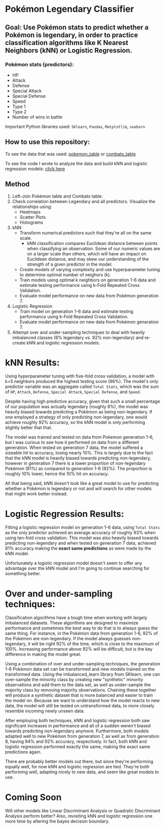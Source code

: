 # Pokémon Legendary Classifier
## Goal: Use Pokémon stats to predict whether a Pokémon is legendary, in order to practice classification algorithms like K Nearest Neighbors (kNN) or Logistic Regression.

### Pokémon stats (predictors):
* HP
* Attack
* Defense
* Special Attack
* Special Defense
* Speed
* Type 1
* Type 2
* Number of wins in battle

Important Python libraries used: `SKlearn`, `Pandas`, `Matplotlib`, `seaborn`

## How to use this repository:
To see the data that was used: [pokemon_table](https://github.com/papir805/pokemon_classification/blob/main/pokemon_data/Pokemon_with_correct_pkmn_numbers.csv) or [combats_table](https://github.com/papir805/pokemon_classification/blob/main/pokemon_data/combats.csv)

To see the code I wrote to analyze the data and build kNN and logistic regression models: [click here](https://nbviewer.org/github/papir805/pokemon_classification/blob/main/pkmn_legendary_classification.ipynb)

## Method
1) Left-Join Pokémon table and Combats table.
2) Check correlation between Legendary and all predictors.  Visualize the relationships using:
    - Heatmaps
    - Scatter Plots
    - Histograms
3) kNN
    - Transform numerical predictors such that they're all on the same scale.  
        - kNN classification compares Euclidean distance between points when classifying an observation.  Some of our numeric values are on a larger scale than others, which will have an impact on Euclidean distance, and may skew our understanding of the strength of a given predictor in the model.
    - Create models of varying complexity and use hyperparameter tuning to determine optimal number of neighors (k).
    - Train models using optimal k neighbors on generation 1-6 data and estimate testing performance using k-Fold Repeated Cross Validation.
    - Evaluate model performance on new data from Pokémon generation 7.
4) Logistic Regression
    - Train model on generation 1-6 data and estimate testing performance using k-Fold Repeated Cross Validation.
    - Evaluate model performance on new data from Pokémon generation 7.
5) Attempt over and under-sampling techniques to deal with heavily imbalanced classes (8% legendary vs. 92% non-legendary) and re-create kNN and logistic regression models.


# kNN Results:
Using hyperparameter tuning with five-fold cross validation, a model with k=5 neighbors produced the highest testing score (96%).  The model's only predictor variable was an aggregate called `Total Stats`, which was the sum of `HP`, `Attack`, `Defense`, `Special Attack`, `Special Defense`, and `Speed`.

Despite having high predictive accuracy, given that such a small percentage of our population was actually legendary (roughly 8%), the model was heavily biased towards predicting a Pokémon as being non-legendary.  If one employed a strategy of only predicting non-legendary, one would achieve roughly 92% accuracy, so the kNN model is only performing slightly better that that. 

The model was trained and tested on data from Pokemon generation 1-6, but I was curious to see how it performed on data from a different generation.  When tested on generation 7 data, the model suffered a sizeable hit to accuracy, losing nearly 10%.  This is largely due to the fact that the kNN model is heavily biased towards predicting non-legendary, however in generation 7 there is a lower proportion of non-legendary Pokémon (81%) as compared to generation 1-6 (92%).  The proportion is roughly 10% lower, hence the 10% hit on accuracy.

All that being said, kNN doesn't look like a great model to use for predicting whether a Pokémon is legendary or not and will search for other models that might work better instead.

# Logistic Regression Results:
Fitting a logistic regression model on generation 1-6 data, using `Total Stats` as the only predictor achieved an average accuracy of roughly 93% when using ten-fold cross validation.  This model was also heavily biased towards predicting non-legendary and when tested on generation 7 data, achieved 81% accuracy making the **exact same predictions** as were made by the kNN model.  

Unfortunately a logistic regression model doesn't seem to offer any advantage over the kNN model and I'm going to continue searching for something better.

# Over and under-sampling techniques:
Classification algorithms have a tough time when working with largely imbalanced datasets.  These algorithms are designed to maximize performance and sometimes the best way to do that is to always guess the same thing.  For instance, in the Pokémon data from generation 1-6, 92% of the Pokémon are non-legendary.  If the model always guesses non-legendary, it will be right 92% of the time, which is close to the maximum of 100%.  Increasing performance above 92% will be difficult, but is the key difference in making the model great.

Using a combination of over and under-sampling techniques, the generation 1-6 Pokémon data set can be transformed and new models trained on the transformed data.  Using the imbalanced_learn library from SKlearn, one can over-sample the minority class by creating new "synthetic" minority observations and add them to the data set, as well as under-sample the majority class by removing majority observations.  Chaining these together will produce a synthetic dataset that is more balanced and easier to train the model on.  Because we want to understand how the model reacts to new data, the model will still be tested on untransformed data, to more closely resemble incoming newly unseen data.

After employing both techniques, kNN and logistic regression both saw significant increases in performance and all of a sudden weren't biased towards predicting non-legendary anymore.  Furthermore, both models adapted well to new Pokémon from generation 7, as well as from generation 8, having 94% and 92% accuracy, respectively.  In fact, both kNN and logistic regression performed exactly the same, making the exact same predictions again.  

There are probably better models out there, but since they're performing equally well, for now kNN and logistic regression are tied.  They're both performing well, adapting nicely to new data, and seem like great models to use.


# Coming Soon
Will other models like Linear Discriminant Analysis or Quadratic Discriminant Analysis perform better?  Also, revisiting kNN and logistic regression one more time by altering the bayes decision boundary.
